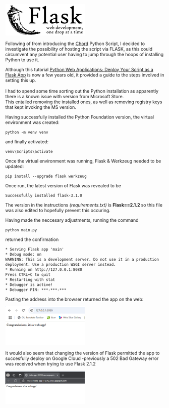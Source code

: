 <img class="image" src="/docs/assets/Flask_logo.png" width = "50%">

Following of from introducing the <a href="https://letoilenoir.github.io/2025/02/05/Chord-Generator.html">Chord</a> Python Script, I decided to investigate the possibility of hosting the script via FLASK, as this could circumvent any potential user having to jump through the hoops of installing Python to use it.

Although this tutorial <a href="https://realpython.com/python-web-applications/">Python Web Applications: Deploy Your Script as a Flask App</a> is now a few years old, it provided a guide to the steps involved in setting this up.<br><BR>
I had to spend some time sorting out the Python installation as apparently there is a known issue with version from Microsoft Store.<br> This entailed removing the installed ones, as well as removing registry keys that kept invoking the MS version.

Having successfully installed the Python Foundation version, the virtual environment was created:
 
    python -m venv venv

and finally activated:

    venv\Scripts\activate

Once the virtual environment was running, Flask & Werkzeug needed to be updated:

    pip install --upgrade flask werkzeug

Once run, the latest version of Flask was revealed to be

    Successfully installed flask-3.1.0

The version in the instructions <i>(requirements.txt)</i> is <b>Flask==2.1.2 </b> so this file was also edited to hopefully prevent this occuring.

Having made the neccesary adjustments, running the command

    python main.py

returned the confirmation
   
    * Serving Flask app 'main'
    * Debug mode: on
    WARNING: This is a development server. Do not use it in a production deployment. Use a production WSGI server instead.
    * Running on http://127.0.0.1:8080
    Press CTRL+C to quit
    * Restarting with stat
    * Debugger is active!
    * Debugger PIN: ***-***-***

Pasting the address into the browser returned the app on the web:<br>

<img class="image" src="/docs/assets/localRun.png" width = "50%">

It would also seem that changing the version of Flask permitted the app to succesfully deploy on Google Cloud -previously a 502 Bad Gateway error was received when trying to use Flask 2.1.2

<img class="image" src="/docs/assets/Google Cloud deployment.png" width = "50%">

    


    



